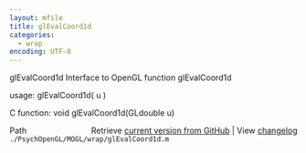 ```yaml
---
layout: mfile
title: glEvalCoord1d
categories:
  - wrap
encoding: UTF-8
---
```


glEvalCoord1d  Interface to OpenGL function glEvalCoord1d  

usage:  glEvalCoord1d( u )  

C function:  void glEvalCoord1d(GLdouble u)  


<div class="code_header" style="text-align:right;">
  <span style="float:left;">Path&nbsp;&nbsp;</span> <span class="counter">Retrieve <a href=
  "https://raw.github.com/Psychtoolbox-3/Psychtoolbox-3/beta/./PsychOpenGL/MOGL/wrap/glEvalCoord1d.m">current version from GitHub</a> | View <a href=
  "https://github.com/Psychtoolbox-3/Psychtoolbox-3/commits/beta/./PsychOpenGL/MOGL/wrap/glEvalCoord1d.m">changelog</a></span>
</div>
<div class="code">
  <code>./PsychOpenGL/MOGL/wrap/glEvalCoord1d.m</code>
</div>
